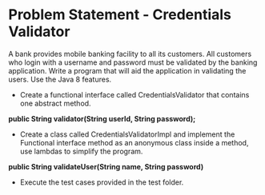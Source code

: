 # Problem Statement - Credentials Validator

A bank provides mobile banking facility to all its customers. All customers who login with a username and password must be validated by the banking application.
Write a program that will aid the application in validating the users. Use the Java 8 features.

- Create a functional interface called CredentialsValidator that contains one abstract method.

**public String validator(String userId, String password);**

- Create a class called CredentialsValidatorImpl and implement the Functional interface method as an anonymous class inside a method, use lambdas to simplify the program.

**public String validateUser(String name, String password)**

- Execute the test cases provided in the test folder.
